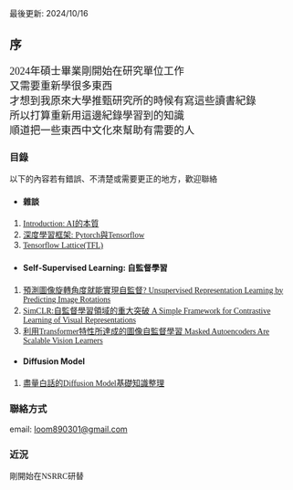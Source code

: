 最後更新: 2024/10/16 

## **序**
<font face="微軟雅黑" size=4>2024年碩士畢業剛開始在研究單位工作<br></font>
<font face="微軟雅黑" size=4>又需要重新學很多東西<br></font>
<font face="微軟雅黑" size=4>才想到我原來大學推甄研究所的時候有寫這些讀書紀錄<br></font>
<font face="微軟雅黑" size=4>所以打算重新用這邊紀錄學習到的知識<br></font>
<font face="微軟雅黑" size=4>順道把一些東西中文化來幫助有需要的人<br></font>

### **目錄** 
以下的內容若有錯誤、不清楚或需要更正的地方，歡迎聯絡
+ #### **雜談** 
1. [<font face="微軟雅黑">Introduction: AI的本質</font>](https://jacksonchen890301.github.io/Jackson-Domain/Introduction/introduction.html)
2. [<font face="微軟雅黑">深度學習框架: Pytorch與Tensorflow</font>](https://jacksonchen890301.github.io/Jackson-Domain/Introduction/Pytorch與Tensorflow.html)
3. [<font face="微軟雅黑">Tensorflow Lattice(TFL)</font>](https://jacksonchen890301.github.io/Jackson-Domain/Introduction/TensorFlow_Lattice.html)
+ #### **Self-Supervised Learning: 自監督學習**
1. [<font face="微軟雅黑">預測圖像旋轉角度就能實現自監督? Unsupervised Representation Learning by Predicting Image Rotations</font>](https://jacksonchen890301.github.io/Jackson-Domain/self_supervision/Unsupervised_Representation_Learning_by_Predicting_Image_Rotations.html)
2. [<font face="微軟雅黑">SimCLR:自監督學習領域的重大突破 A Simple Framework for Contrastive Learning of Visual Representations</font>](https://jacksonchen890301.github.io/Jackson-Domain/self_supervision/SimCLR.html)
3. [<font face="微軟雅黑">利用Transformer特性所達成的圖像自監督學習 Masked Autoencoders Are Scalable Vision Learners</font>](https://jacksonchen890301.github.io/Jackson-Domain/self_supervision/Masked_Autoencoder.html)
+ #### **Diffusion Model**
1. [<font face="微軟雅黑">盡量白話的Diffusion Model基礎知識整理</font>](https://jacksonchen890301.github.io/Jackson-Domain/diffusion/basic)

### **聯絡方式**
email: loom890301@gmail.com

### **近況**
<font face="微軟雅黑">剛開始在NSRRC研替</font>
